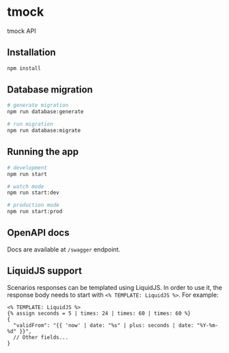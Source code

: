# tmock

tmock API

## Installation

```bash
npm install
```

## Database migration

```bash
# generate migration
npm run database:generate

# run migration
npm run database:migrate
```

## Running the app

```bash
# development
npm run start

# watch mode
npm run start:dev

# production mode
npm run start:prod
```

## OpenAPI docs

Docs are available at `/swagger` endpoint.

## LiquidJS support

Scenarios responses can be templated using LiquidJS. In order to use it, the response body needs to start with `<% TEMPLATE: LiquidJS %>`.
For example:

```text
<% TEMPLATE: LiquidJS %>
{% assign seconds = 5 | times: 24 | times: 60 | times: 60 %}
{
  "validFrom": "{{ 'now' | date: "%s" | plus: seconds | date: "%Y-%m-%d" }}",
  // Other fields...
}
```
